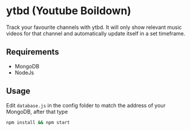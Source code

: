 # ytbd (Youtube Boildown) 
Track your favourite channels with ytbd. 
It will only show relevant music videos for that channel and automatically update itself in a set timeframe.

## Requirements
- MongoDB
- NodeJs

## Usage
Edit `database.js` in the config folder to match the address of your MongoDB, after that type

```bash
npm install && npm start
```
